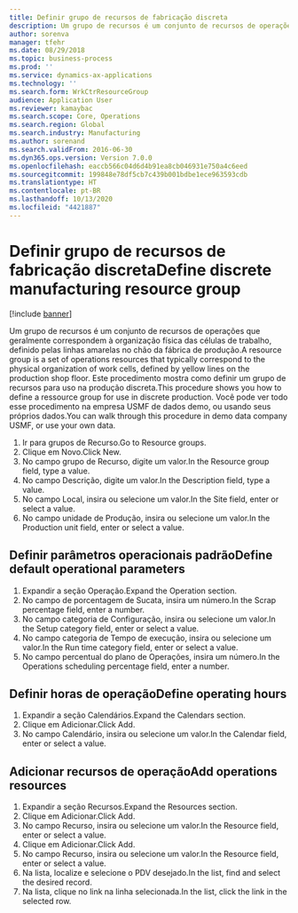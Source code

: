 ```yaml
---
title: Definir grupo de recursos de fabricação discreta
description: Um grupo de recursos é um conjunto de recursos de operações que geralmente correspondem à organização física das células de trabalho, definido pelas linhas amarelas no chão da fábrica de produção.
author: sorenva
manager: tfehr
ms.date: 08/29/2018
ms.topic: business-process
ms.prod: ''
ms.service: dynamics-ax-applications
ms.technology: ''
ms.search.form: WrkCtrResourceGroup
audience: Application User
ms.reviewer: kamaybac
ms.search.scope: Core, Operations
ms.search.region: Global
ms.search.industry: Manufacturing
ms.author: sorenand
ms.search.validFrom: 2016-06-30
ms.dyn365.ops.version: Version 7.0.0
ms.openlocfilehash: eaccb566c04d6d4b91ea8cb046931e750a4c6eed
ms.sourcegitcommit: 199848e78df5cb7c439b001bdbe1ece963593cdb
ms.translationtype: HT
ms.contentlocale: pt-BR
ms.lasthandoff: 10/13/2020
ms.locfileid: "4421887"
---
```

# <a name="define-discrete-manufacturing-resource-group"></a><span data-ttu-id="f7ac3-103">Definir grupo de recursos de fabricação discreta</span><span class="sxs-lookup"><span data-stu-id="f7ac3-103">Define discrete manufacturing resource group</span></span>

[!include [banner](../../includes/banner.md)]

<span data-ttu-id="f7ac3-104">Um grupo de recursos é um conjunto de recursos de operações que geralmente correspondem à organização física das células de trabalho, definido pelas linhas amarelas no chão da fábrica de produção.</span><span class="sxs-lookup"><span data-stu-id="f7ac3-104">A resource group is a set of operations resources that typically correspond to the physical organization of work cells, defined by yellow lines on the production shop floor.</span></span> <span data-ttu-id="f7ac3-105">Este procedimento mostra como definir um grupo de recursos para uso na produção discreta.</span><span class="sxs-lookup"><span data-stu-id="f7ac3-105">This procedure shows you how to define a ressource group for use in discrete production.</span></span> <span data-ttu-id="f7ac3-106">Você pode ver todo esse procedimento na empresa USMF de dados demo, ou usando seus próprios dados.</span><span class="sxs-lookup"><span data-stu-id="f7ac3-106">You can walk through this procedure in demo data company USMF, or use your own data.</span></span>

1. <span data-ttu-id="f7ac3-107">Ir para grupos de Recurso.</span><span class="sxs-lookup"><span data-stu-id="f7ac3-107">Go to Resource groups.</span></span>
2. <span data-ttu-id="f7ac3-108">Clique em Novo.</span><span class="sxs-lookup"><span data-stu-id="f7ac3-108">Click New.</span></span>
3. <span data-ttu-id="f7ac3-109">No campo grupo de Recurso, digite um valor.</span><span class="sxs-lookup"><span data-stu-id="f7ac3-109">In the Resource group field, type a value.</span></span>
4. <span data-ttu-id="f7ac3-110">No campo Descrição, digite um valor.</span><span class="sxs-lookup"><span data-stu-id="f7ac3-110">In the Description field, type a value.</span></span>
5. <span data-ttu-id="f7ac3-111">No campo Local, insira ou selecione um valor.</span><span class="sxs-lookup"><span data-stu-id="f7ac3-111">In the Site field, enter or select a value.</span></span>
6. <span data-ttu-id="f7ac3-112">No campo unidade de Produção, insira ou selecione um valor.</span><span class="sxs-lookup"><span data-stu-id="f7ac3-112">In the Production unit field, enter or select a value.</span></span>

## <a name="define-default-operational-parameters"></a><span data-ttu-id="f7ac3-113">Definir parâmetros operacionais padrão</span><span class="sxs-lookup"><span data-stu-id="f7ac3-113">Define default operational parameters</span></span>
1. <span data-ttu-id="f7ac3-114">Expandir a seção Operação.</span><span class="sxs-lookup"><span data-stu-id="f7ac3-114">Expand the Operation section.</span></span>
2. <span data-ttu-id="f7ac3-115">No campo de porcentagem de Sucata, insira um número.</span><span class="sxs-lookup"><span data-stu-id="f7ac3-115">In the Scrap percentage field, enter a number.</span></span>
3. <span data-ttu-id="f7ac3-116">No campo categoria de Configuração, insira ou selecione um valor.</span><span class="sxs-lookup"><span data-stu-id="f7ac3-116">In the Setup category field, enter or select a value.</span></span>
4. <span data-ttu-id="f7ac3-117">No campo categoria de Tempo de execução, insira ou selecione um valor.</span><span class="sxs-lookup"><span data-stu-id="f7ac3-117">In the Run time category field, enter or select a value.</span></span>
5. <span data-ttu-id="f7ac3-118">No campo percentual do plano de Operações, insira um número.</span><span class="sxs-lookup"><span data-stu-id="f7ac3-118">In the Operations scheduling percentage field, enter a number.</span></span>

## <a name="define-operating-hours"></a><span data-ttu-id="f7ac3-119">Definir horas de operação</span><span class="sxs-lookup"><span data-stu-id="f7ac3-119">Define operating hours</span></span>
1. <span data-ttu-id="f7ac3-120">Expandir a seção Calendários.</span><span class="sxs-lookup"><span data-stu-id="f7ac3-120">Expand the Calendars section.</span></span>
2. <span data-ttu-id="f7ac3-121">Clique em Adicionar.</span><span class="sxs-lookup"><span data-stu-id="f7ac3-121">Click Add.</span></span>
3. <span data-ttu-id="f7ac3-122">No campo Calendário, insira ou selecione um valor.</span><span class="sxs-lookup"><span data-stu-id="f7ac3-122">In the Calendar field, enter or select a value.</span></span>

## <a name="add-operations-resources"></a><span data-ttu-id="f7ac3-123">Adicionar recursos de operação</span><span class="sxs-lookup"><span data-stu-id="f7ac3-123">Add operations resources</span></span>
1. <span data-ttu-id="f7ac3-124">Expandir a seção Recursos.</span><span class="sxs-lookup"><span data-stu-id="f7ac3-124">Expand the Resources section.</span></span>
2. <span data-ttu-id="f7ac3-125">Clique em Adicionar.</span><span class="sxs-lookup"><span data-stu-id="f7ac3-125">Click Add.</span></span>
3. <span data-ttu-id="f7ac3-126">No campo Recurso, insira ou selecione um valor.</span><span class="sxs-lookup"><span data-stu-id="f7ac3-126">In the Resource field, enter or select a value.</span></span>
4. <span data-ttu-id="f7ac3-127">Clique em Adicionar.</span><span class="sxs-lookup"><span data-stu-id="f7ac3-127">Click Add.</span></span>
5. <span data-ttu-id="f7ac3-128">No campo Recurso, insira ou selecione um valor.</span><span class="sxs-lookup"><span data-stu-id="f7ac3-128">In the Resource field, enter or select a value.</span></span>
6. <span data-ttu-id="f7ac3-129">Na lista, localize e selecione o PDV desejado.</span><span class="sxs-lookup"><span data-stu-id="f7ac3-129">In the list, find and select the desired record.</span></span>
7. <span data-ttu-id="f7ac3-130">Na lista, clique no link na linha selecionada.</span><span class="sxs-lookup"><span data-stu-id="f7ac3-130">In the list, click the link in the selected row.</span></span>

